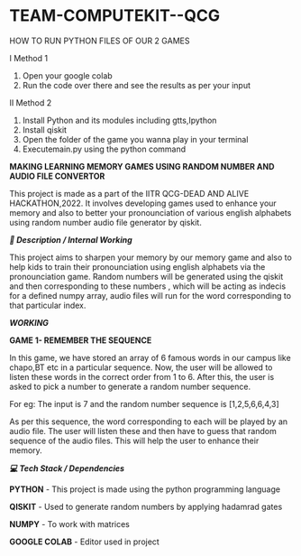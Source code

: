 # TEAM-COMPUTEKIT--QCG

HOW TO RUN PYTHON FILES OF OUR 2 GAMES

I Method 1

1. Open your google colab
2. Run the code over there and see the results as per your input

II Method 2

1. Install Python and its modules including gtts,Ipython 
2. Install qiskit
3. Open the folder of the game you wanna play in your terminal
4. Executemain.py using the python command

**MAKING LEARNING MEMORY GAMES USING RANDOM NUMBER AND AUDIO FILE CONVERTOR**

This project is made as a part of the IITR QCG-DEAD AND ALIVE HACKATHON,2022. It involves developing games used to enhance your memory and also to better your pronounciation of various english alphabets using random number audio file generator by qiskit.

***📓 Description / Internal Working***

This project aims to sharpen your memory by our memory game and also to help kids to train their pronounciation using english alphabets via the pronounciation game.
Random numbers will be generated using the qiskit and then corresponding to these numbers , which will be acting as indecis for a defined numpy array, audio files will run for the word corresponding to that particular index.

***WORKING***

**GAME 1- REMEMBER THE SEQUENCE**

In this game, we have stored an array of 6 famous words in our campus like chapo,BT etc in a particular sequence. Now, the user will be allowed to listen these words in the correct order from 1 to 6. After this, the user is asked to pick a number to generate a random number sequence.

For eg: The input is 7 and the random number sequence is [1,2,5,6,6,4,3] 

As per this sequence, the word corresponding to each will be played by an audio file. The user will listen these and then have to guess that random sequence of the audio files. This will help the user to enhance their memory.

***💻 Tech Stack / Dependencies***

**PYTHON** - This project is made using the python programming language

**QISKIT** - Used to generate random numbers by applying hadamrad gates

**NUMPY** - To work with matrices

**GOOGLE COLAB** - Editor used in project






